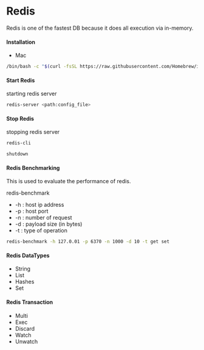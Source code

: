# Redis

 Redis is one of the fastest DB because it does all execution via in-memory.

#### Installation

* Mac 

```sh
/bin/bash -c "$(curl -fsSL https://raw.githubusercontent.com/Homebrew/install/master/install.sh)"
```

#### Start Redis

starting redis server

```sh
redis-server <path:config_file>
```
#### Stop Redis

stopping redis server

```sh
redis-cli
```
```sh
shutdown
```
#### Redis Benchmarking

This is used to evaluate the performance of redis.

redis-benchmark 

* -h : host ip address
* -p : host port 
* -n : number of request
* -d : payload size (in bytes)
* -t : type of operation

```sh
redis-benchmark -h 127.0.01 -p 6370 -n 1000 -d 10 -t get set
```
#### Redis DataTypes

* String
* List
* Hashes
* Set



#### Redis Transaction
* Multi
* Exec
* Discard
* Watch
* Unwatch




